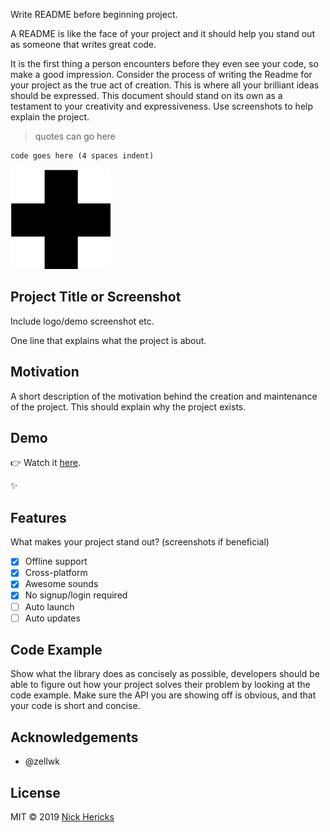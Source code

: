 Write README before beginning project.

A README is like the face of your project and it should help you stand out as someone that writes great code.

It is the first thing a person encounters before they even see your code, so make a good impression. Consider the process of writing the Readme for your project as the true act of creation. This is where all your brilliant ideas should be expressed. This document should stand on its own as a testament to your creativity and expressiveness. Use screenshots to help explain the project.

> quotes can go here

    code goes here (4 spaces indent)

![alt text](images/sprite.svg "feature screenshot")



## Project Title or Screenshot
Include logo/demo screenshot etc.

One line that explains what the project is about.

## Motivation

A short description of the motivation behind the creation and maintenance of the project. This should explain why the project exists.

## Demo
👉 Watch it [here](#).

:sparkles:

## Features
What makes your project stand out? (screenshots if beneficial)

- [x] Offline support
- [x] Cross-platform
- [x] Awesome sounds
- [x] No signup/login required
- [ ] Auto launch
- [ ] Auto updates

## Code Example
Show what the library does as concisely as possible, developers should be able to figure out how your project solves their problem by looking at the code example. Make sure the API you are showing off is obvious, and that your code is short and concise.

## Acknowledgements
- @zellwk

## License
MIT © 2019 [Nick Hericks](https://www.nickhericks.com)
